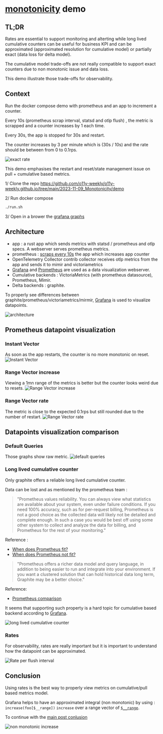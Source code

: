 # [monotonicity](https://o11y-weekly.github.io/2023-11-09_Monotonicity) demo

## TL;DR
Rates are essential to support monitoring and alterting while long lived cumulative counters can be useful for business KPI and can be approximated (approximated resolution for cumulative model) or partially exact (data loss for delta model).

The cumulative model trade-offs are not really compatible to support exact counters due to non monotonic issue and data loss.

This demo illustrate those trade-offs for observability.

## Context
Run the docker compose demo with prometheus and an app to increment a counter.

Every 10s (prometheus scrap interval, statsd and otlp flush) , the metric is scrapped and a counter increases by 1 each time.

Every 30s, the app is stopped for 30s and restart.

The counter increases by 3 per minute which is (30s / 10s) and the rate should be between from 0 to 0.1rps.

![exact rate](./exact_rate.png)

This demo emphasises the restart and reset/state management issue on pull + cumulative based metrics.

1/ Clone the repo
https://github.com/o11y-weekly/o11y-weekly.github.io/tree/main/2023-11-09_Monotonicity/demo

2/ Run docker compose
```bash
./run.sh
```
3/ Open in a brower the [grafana graphs](http://localhost:3000/d/f121c72d-d858-44bc-9a1e-adf869509b38/monotonicity?orgId=1)

## Architecture
- app : a rust app which sends metrics with statsd / prometheus and otlp specs. A webserver serves prometheus metrics.
- prometheus : [scraps every 10s](./prometheus/prometheus.yml) the app which increases app counter
- OpenTelemetry Collector contrib collector receives otlp metrics from the app and sends it to mimir and victoriametrics
- [Grafana](http://localhost:3000/d/f121c72d-d858-44bc-9a1e-adf869509b38/monotonicity?orgId=1) and [Prometheus](http://localhost:9090/graph?g0.expr=foo_requests_total&g0.tab=0&g0.stacked=0&g0.show_exemplars=0&g0.range_input=5m&g1.expr=increase(foo_requests_total%5B1m%5D)&g1.tab=0&g1.stacked=0&g1.show_exemplars=0&g1.range_input=5m&g2.expr=rate(foo_requests_total%5B1m%5D)&g2.tab=0&g2.stacked=0&g2.show_exemplars=0&g2.range_input=5m) are used as a data visualization webserver.
- Cumulative backends : VictoriaMetrics (with prometheus datasource), Prometheus, Mimir.
- Delta backends : graphite.

To properly see differences between graphite/prometheus/victoriametrics/mirmir, [Grafana](http://localhost:3000/d/f121c72d-d858-44bc-9a1e-adf869509b38/monotonicity?orgId=1) is used to visualize datapoints.

![architecture](./docker-compose.png)

## Prometheus datapoint visualization
### Instant Vector
As soon as the app restarts, the counter is no more monotonic on reset.
![Instant Vector](./prometheus.png)

### Range Vector increase
Viewing a 1mn range of the metrics is better but the counter looks weird due to resets.
![Range Vector increase](./prometheus_rate.png)

### Range Vector rate
The metric is close to the expected 0.1rps but still rounded due to the number of restart.
![Range Vector rate](./prometheus_rate.png)

## Datapoints visualization comparison
### Default Queries
Those graphs show raw metric.
![default queries](./default_queries.png)

### Long lived cumulative counter
Only graphite offers a reliable long lived cumulative counter.

Data can be lost and as mentioned by the prometheus team : 
>"Prometheus values reliability. You can always view what statistics are available about your system, even under failure conditions. If you need 100% accuracy, such as for per-request billing, Prometheus is not a good choice as the collected data will likely not be detailed and complete enough. In such a case you would be best off using some other system to collect and analyze the data for billing, and Prometheus for the rest of your monitoring."

Reference : 
- [When does Prometheus fit?](https://prometheus.io/docs/introduction/overview/#when-does-it-fit)
- [When does Prometheus not fit?](https://prometheus.io/docs/introduction/overview/#when-does-it-not-fit)

>"Prometheus offers a richer data model and query language, in addition to being easier to run and integrate into your environment. If you want a clustered solution that can hold historical data long term, Graphite may be a better choice."

Reference: 
- [Prometheus comparison](https://prometheus.io/docs/introduction/comparison/#summary)


It seems that supporting such property is a hard topic for cumulative based backend according to [Grafana](https://grafana.com/blog/2023/09/26/opentelemetry-metrics-a-guide-to-delta-vs.-cumulative-temporality-trade-offs/).


![long lived cumulative counter](./long_lived_cumulative_counter.png)

### Rates
For observability, rates are really important but it is important to understand how the datapoint can be approximated.

![Rate per flush interval](./rate.png)

## Conclusion

Using rates is the best way to properly view metrics on cumulative/pull based metrics model.

Grafana helps to have an approximated integral (non monotonic) by using : `increase(foo[$__range])` `increase` over a range vector of [`$__range`](https://grafana.com/docs/grafana/latest/dashboards/variables/add-template-variables/#__range).

To continue with the [main post conlusion](../README.md#demo)

![non monotonic increase](./non_monotonic_increase.png)
